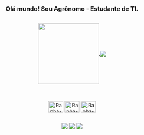 <div align="center">
  <h3> Olá mundo! Sou Agrônomo - Estudante de TI.</h2>
</div>

  ##

<div align="center">
<a href="https://github.com/Rrlopes07/Rrlopes07">
  <img height="165em" align="center" src="https://github-readme-stats.vercel.app/api?username=rrlopes07&PAT1=rrlopes07&show_icons=true&theme=swift&include_all_commits=true&count_private=true" />
</a>
<a height="180em" href="https://github.com/Rrlopes07/Rrlopes07">
  <img align="center" src="https://github-readme-stats.vercel.app/api/top-langs/?username=rrlopes07&PAT1=rrlopes07&theme=swift" />
</a>
</div>
  
  ##
  
<div align="center" style="display: inline_block"><br>
  <img align="center" alt="Rapha-Java" height="30" width="40" src="https://cdn.jsdelivr.net/gh/devicons/devicon/icons/python/python-original.svg">
  <img align="center" alt="Rapha-Python" height="30" width="40" src="https://cdn.jsdelivr.net/gh/devicons/devicon/icons/java/java-original.svg">    
  <img align="center" alt="Rapha-SQL" height="30" width="40" src="https://cdn.jsdelivr.net/gh/devicons/devicon/icons/postgresql/postgresql-original.svg">
</div>
  
  ##
  
<div align="center"> 
  <a href="https://www.instagram.com/raphaelrlopes/" target="_blank"><img src="https://img.shields.io/badge/-Instagram-%23E4405F?style=for-the-badge&logo=instagram&logoColor=white" target="_blank"></a>
  <a href="https://www.linkedin.com/in/raphaelrlopes/" target="_blank"><img src="https://img.shields.io/badge/-LinkedIn-%230077B5?style=for-the-badge&logo=linkedin&logoColor=white" target="_blank"></a> 
  <a href="https://cursos.alura.com.br/user/rrlopes" target="_blank"><img src="https://cursos.alura.com.br/assets/images/logos/logo-alura.svg" target="_blank"></a> 
</div>